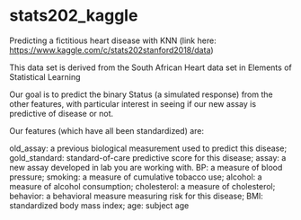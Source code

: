 # stats202_kaggle
Predicting a fictitious heart disease with KNN (link here: https://www.kaggle.com/c/stats202stanford2018/data)

This data set is derived from the South African Heart data set in Elements of Statistical Learning

Our goal is to predict the binary Status (a simulated response) from the other features, with particular interest in seeing if our new assay is predictive of disease or not.

Our features (which have all been standardized) are:

old_assay: a previous biological measurement used to predict this disease;
gold_standard: standard-of-care predictive score for this disease;
assay: a new assay developed in lab you are working with.
BP: a measure of blood pressure;
smoking: a measure of cumulative tobacco use;
alcohol: a measure of alcohol consumption;
cholesterol: a measure of cholesterol;
behavior: a behavioral measure measuring risk for this disease;
BMI: standardized body mass index;
age: subject age
